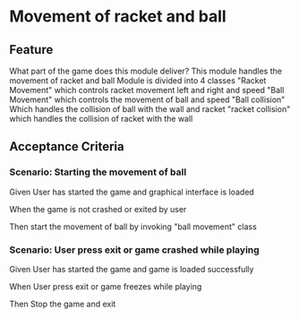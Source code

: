 # Movement of racket and ball

## Feature

What part of the game does this module deliver?
This module handles the movement of racket and ball
Module is divided into 4 classes
"Racket Movement" which controls racket movement left and right and speed
"Ball Movement" which controls the movement of ball and speed
"Ball collision" Which handles the collision of ball with the wall and racket
"racket collision" which handles the collision of racket with the wall

## Acceptance Criteria

### Scenario: Starting the movement of ball

  Given User has started the game and graphical interface is loaded

  When the game is not crashed or exited by user

  Then start the movement of ball by invoking "ball movement" class

### Scenario: User press exit or game crashed while playing

  Given User has started the game and game is loaded successfully
  
  When User press exit or game freezes while playing
  
  Then Stop the game and exit
